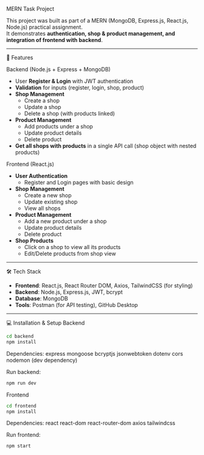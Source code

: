 MERN Task Project

This project was built as part of a MERN (MongoDB, Express.js, React.js, Node.js) practical assignment.  
It demonstrates **authentication, shop & product management, and integration of frontend with backend**.  

---

🚀 Features

 Backend (Node.js + Express + MongoDB)
- User **Register & Login** with JWT authentication
- **Validation** for inputs (register, login, shop, product)
- **Shop Management**
  - Create a shop
  - Update a shop
  - Delete a shop (with products linked)
- **Product Management**
  - Add products under a shop
  - Update product details
  - Delete product
- **Get all shops with products** in a single API call (shop object with nested products)

Frontend (React.js)
- **User Authentication**
  - Register and Login pages with basic design
- **Shop Management**
  - Create a new shop
  - Update existing shop
  - View all shops
- **Product Management**
  - Add a new product under a shop
  - Update product details
  - Delete product
- **Shop Products**
  - Click on a shop to view all its products
  - Edit/Delete products from shop view

---

🛠️ Tech Stack
- **Frontend**: React.js, React Router DOM, Axios, TailwindCSS (for styling)
- **Backend**: Node.js, Express.js, JWT, bcrypt
- **Database**: MongoDB 
- **Tools**: Postman (for API testing), GitHub Desktop

---
💻 Installation & Setup
Backend
```bash
cd backend
npm install
```

Dependencies:
express
mongoose
bcryptjs
jsonwebtoken
dotenv
cors
nodemon (dev dependency)

Run backend:
```bash
npm run dev
```

Frontend
```bash
cd frontend
npm install
```

Dependencies:
react
react-dom
react-router-dom
axios
tailwindcss

Run frontend:
```bash
npm start
```
